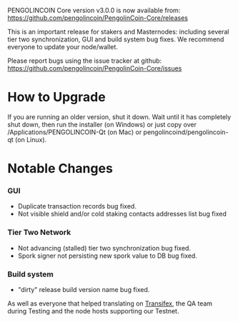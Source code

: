 PENGOLINCOIN Core version v3.0.0 is now available from: https://github.com/pengolincoin/PengolinCoin-Core/releases

This is an important release for stakers and Masternodes: including several tier two synchronization, GUI and build system bug fixes.
We recommend everyone to update your node/wallet.

Please report bugs using the issue tracker at github: https://github.com/pengolincoin/PengolinCoin-Core/issues

How to Upgrade
==============

If you are running an older version, shut it down. Wait until it has completely shut down, then run the installer (on Windows) or just copy over /Applications/PENGOLINCOIN-Qt (on Mac) or pengolincoind/pengolincoin-qt (on Linux).

Notable Changes
==============

### GUI

* Duplicate transaction records bug fixed.
* Not visible shield and/or cold staking contacts addresses list bug fixed

### Tier Two Network

* Not advancing (stalled) tier two synchronization bug fixed.
* Spork signer not persisting new spork value to DB bug fixed.

### Build system

* "dirty" release build version name bug fixed.

As well as everyone that helped translating on [Transifex](https://www.transifex.com/projects/p/pengolincoin-project-translations/), the QA team during Testing and the node hosts supporting our Testnet.
